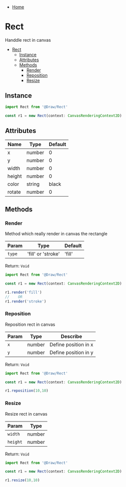- [Home](../../README.md)

# Rect

Handdle rect in canvas

- [Rect](#rect)
  - [Instance](#instance)
  - [Attributes](#attributes)
  - [Methods](#methods)
    - [Render](#render)
    - [Reposition](#reposition)
    - [Resize](#resize)

## Instance

```ts
import Rect from '@Draw/Rect'

const r1 = new Rect(context: CanvasRenderingContext2D)
```

## Attributes

| Name   | Type   | Default |
| ------ | ------ | ------- |
| x      | number | 0       |
| y      | number | 0       |
| width  | number | 0       |
| height | number | 0       |
| color  | string | black   |
| rotate | number | 0       |

## Methods

### Render

Method which really render in canvas the rectangle

| Param  | Type               | Default |
| ------ | ------------------ | ------- |
| `type` | 'fill' or 'stroke' | 'fill'  |

Return: `Void`

```ts
import Rect from '@Draw/Rect'

const r1 = new Rect(context: CanvasRenderingContext2D)

r1.render('fill') 
//    OR
r1.render('stroke')
```


### Reposition

Reposition rect in canvas

| Param | Type   | Describe             |
| ----- | ------ | -------------------- |
| `x`   | number | Define position in x |
| `y`   | number | Define position in y |

Return: `Void`

```ts
import Rect from '@Draw/Rect'

const r1 = new Rect(context: CanvasRenderingContext2D)

r1.reposition(10,10)
```

### Resize

Resize rect in canvas

| Param    | Type   |
| -------- | ------ |
| `width`  | number |
| `height` | number |

Return: `Void`

```ts
import Rect from '@Draw/Rect'

const r1 = new Rect(context: CanvasRenderingContext2D)

r1.resize(10,10)
```
